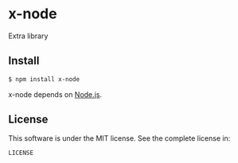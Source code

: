 # x-node

Extra library

## Install

```sh
$ npm install x-node
```

x-node depends on [Node.js](http://nodejs.org/).

## License

This software is under the MIT license. See the complete license in:

```
LICENSE
```